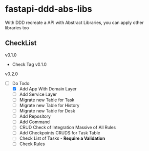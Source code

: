 # fastapi-ddd-abs-libs

With DDD recreate a API with Abstract Libraries, you can apply other libraries too

## CheckList

v0.1.0

- Check Tag v0.1.0

v0.2.0

- [ ] Do Todo
    - [X] Add App With Domain Layer
    - [ ] Add Service Layer
    - [ ] Migrate new Table for Task
    - [ ] Migrate new Table for History
    - [ ] Migrate new Table for Desk
    - [ ] Add Repository
    - [ ] Add Command
    - [ ] CRUD Check of Integration Massive of All Rules
    - [ ] Add Checkpoints CRUDS for Task Table
    - [ ] Check List of Tasks - **Require a Validation**
    - [ ] Check Rules